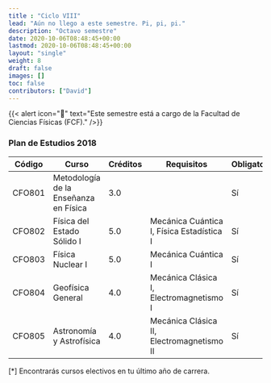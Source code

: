 ```yaml
---
title : "Ciclo VIII"
lead: "Aún no llego a este semestre. Pi, pi, pi."
description: "Octavo semestre"
date: 2020-10-06T08:48:45+00:00
lastmod: 2020-10-06T08:48:45+00:00
layout: "single"
weight: 8
draft: false
images: []
toc: false
contributors: ["David"]
---
```


{{< alert icon="🚨" text="Este semestre está a cargo de la Facultad de Ciencias Físicas (FCF)." />}}

### Plan de Estudios 2018

| Código | Curso                                 | Créditos | Requisitos                                | Obligatorio* |
|--------|---------------------------------------|----------|-------------------------------------------|--------------|
| CFO801 | Metodología de la Enseñanza en Física | 3.0      |                                           | Sí           |
| CFO802 | Física del Estado Sólido I            | 5.0      | Mecánica Cuántica I, Física Estadística I | Sí           |
| CFO803 | Física Nuclear I                      | 5.0      | Mecánica Cuántica I                       | Sí           |
| CFO804 | Geofísica General                     | 4.0      | Mecánica Clásica I, Electromagnetismo I   | Sí           |
| CFO805 | Astronomía y Astrofísica              | 4.0      | Mecánica Clásica II, Electromagnetismo II | Sí           |

[*] Encontrarás cursos electivos en tu último año de carrera.
